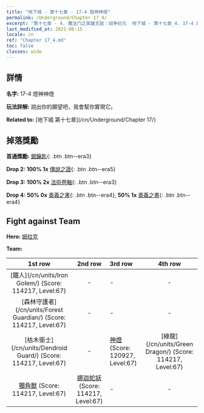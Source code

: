 ```yaml
---
title: "地下城 - 第十七章 - 17-4 燈神神燈"
permalink: /Underground/Chapter 17_4/
excerpt: "第十七章 - 4. 魔法门之英雄无敌：战争纪元  地下城 - 第十七章_4. 17-4 燈神神燈"
last_modified_at: 2021-06-15
locale: cn
ref: "Chapter 17_4.md"
toc: false
classes: wide
---
```


## 詳情

 **名字:** 17-4 燈神神燈

 **玩法詳解:**       說出你的願望吧，我會幫你實現它。

 **Related to:** [地下城 第十七章](/cn/Underground/Chapter 17/)

## 掉落獎勵

 **首通獎勵:** [銀鑰匙](/cn/Items/con_693/){: .btn .btn--era3}

 **Drop 2:** **100% 1x** [傳說之證](/cn/Items/mat_67/){: .btn .btn--era5}

 **Drop 3:** **100% 2x** [法術卷軸](/cn/Items/con_694/){: .btn .btn--era3}

 **Drop 4:** **50% 0x** [奧義之書](/cn/Items/mat_60/){: .btn .btn--era4}, **50% 1x** [奧義之書](/cn/Items/mat_60/){: .btn .btn--era4}


## Fight against Team
 **Hero:** [姆拉克](/cn/heroes/Mullich/)

 **Team:**


  | 1st row | 2nd row | 3rd row | 4th row |
  |:----:|:----:|:----|:----:|
  | [鐵人](/cn/units/Iron Golem/) (Score: 114217, Level:67)  | - | - | - |
  | [森林守護者](/cn/units/Forest Guardian/) (Score: 114217, Level:67)  | - | - | - |
  | [枯木衛士](/cn/units/Dendroid Guard/) (Score: 114217, Level:67)  | - | [神燈](/cn/units/Genie/) (Score: 120927, Level:67)  | [綠龍](/cn/units/Green Dragon/) (Score: 114217, Level:67)  |
  | [獨角獸](/cn/units/Unicorn/) (Score: 114217, Level:67)  | [娜迦蛇妖](/cn/units/Naga/) (Score: 114217, Level:67)  | - | - |


